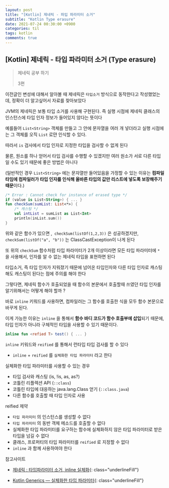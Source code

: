 ```yaml
---
layout: post
title: "[Kotlin] 제네릭 - 파입 파라미터 소거"
subtitle: "Kotlin Type erasure"
date: 2021-07-24 00:30:00 +0900
categories: til
tags: kotlin
comments: true
---
```




## **[Kotlin] 제네릭 - 타입 파라미터 소거 (Type erasure)**

> 제네릭 공부 하기
>
> 3편



이전글인 변성에 대해서 알아볼 때 제네릭은 `타입소거` 방식으로 동작한다고 작성했었는데, 정확이 더 알고싶어서 자료를 찾아보았다



JVM의 제네릭은 보통 타입 소거를 사용해 구현된다. 즉 실행 시점에 제네릭 클래스의 인스턴스에 타입 인자 정보가 들어있지 않다는 뜻이다

예를들어 `List<String>` 객체를 만들고 그 안에 문자열을 여러 개 넣더라고 실행 시점에는 그 객체를 오직 `List` 로먄 인식할 수 있다.

따라서 `is` 검사에서 타입 인자로 지정한 타입을 검사할 수 없게 된다

물론, 원소를 하나 얻어서 타입 검사를 수행할 수 있겠지만 여러 원소가 서로 다른 타입일 수도 있기 때문에 좋은 방법은 아니다

(일반적인 경우 `List<String>` 에는 문자열만 들어있음을 가정할 수 있는 이유는 **컴파일 타임에 컴파일러가 타입 인자를 인식해 올바른 타입의 값만 리스트에 넣도록 보장해주기 때문**이다.)



```kotlin
/* Error : Cannot check for instance of erased type */
if (value is List<String>) { ... }
fun checkSum(sumList: List<*>) {
    /* 캐스팅 */
    val intList = sumList as List<Int>
    println(inList.sum())
}
```

위와 같은 함수가 있으면 ,` checkSum(listOf(1,2,3))` 은 성공하겠지만, `checkSum(listOf("a", "b"))` 는 ClassCastException이 나게 된다

또 위의 `checkSum` 함수처럼 타입 파라미터가 2개 이상이라면 모든 타입 파라미터에 `*` 을 사용해서, 인자를 알 수 없는 제네릭 타입을 표현하면 된다



타입소거, 즉 타입 인자가 지워졌기 때문에 넘어온 타입인자와 다른 타입 인자로 캐스팅해도 캐스팅이 된다는 점에 주의를 해야 한다

그렇다면, 제네릭 함수가 호출되었을 때 함수의 본문에서 호출할때 쓰였던 타입 인자를 알기위해서는 어떻게 해야 할까 ?

바로 `inline` 키워드를 사용하면, 컴파일러는 그 함수를 호출한 식을 모두 함수 본문으로 바꾸게 된다.

이게 가능한 이유는 `inline` 을 통해서 **함수 바디 코드가 함수 호출부에 삽입**되기 때문에, 타입 인자가 아니라 구체적인 타입을 사용할 수 있기 때문이다.

```kotlin
inline fun <refied T> test() { ... }
```

`inline` 키워드와 `reified` 를 통해서 런타입 타입 검사를 할 수 있다

- `inline` + `reified` 를 `실체화한 타입 파라미터` 라고 한다



실체화한 타입 파라미터를 사용할 수 있는 경우

- 타입 검사와 캐스팅 (is, !is, as, as?)
- 코틀린 리플렉션 API (`::class`)
- 코틀린 타입에 대응하는 java.lang.Class 얻기 (`::class.java`)
- 다른 함수를 호출할 때 타입 인자로 사용



reified 제약

- `타입 파라미터` 의 인스턴스를 생성할 수 없다
- `타입 파라미터` 의 동반 객체 메소드를 호출할 수 없다
- 실체화한 타입 파라미터를 요구하는 함수에 실체화하지 않은 타입 파라미터로 받은 타입을 넘길 수 없다
- 클래스, 프로퍼티의 타입 파라미터를 `reified` 로 지정할 수 없다
- `inline` 과 함께 사용하여야 한다



참고사이트

- [제네릭 : 타입파라미터 소거, inline 실체화](https://umbum.dev/611){: class="underlineFill"}

- [Kotlin Generics — 실체화한 타입 파라미터](https://medium.com/hongbeomi-dev/kotlin-generics-실체화한-타입-파라미터-cfb2436946e3){: class="underlineFill"}